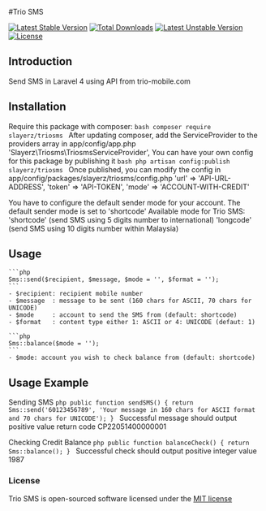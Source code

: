 #Trio SMS

[![Latest Stable Version](https://poser.pugx.org/slayerz/triosms/v/stable.svg)](https://packagist.org/packages/slayerz/triosms)
[![Total Downloads](https://poser.pugx.org/slayerz/triosms/downloads.svg)](https://packagist.org/packages/slayerz/triosms)
[![Latest Unstable Version](https://poser.pugx.org/slayerz/triosms/v/unstable.svg)](https://packagist.org/packages/slayerz/triosms)
[![License](https://poser.pugx.org/slayerz/triosms/license.svg)](https://packagist.org/packages/slayerz/triosms)

## Introduction

Send SMS in Laravel 4 using API from trio-mobile.com

## Installation

Require this package with composer:
	```bash
	composer require slayerz/triosms
	```
After updating composer, add the ServiceProvider to the providers array in app/config/app.php
	'Slayerz\Triosms\TriosmsServiceProvider',
You can have your own config for this package by publishing it
	```bash
	php artisan config:publish slayerz/triosms
	```
Once published, you can modify the config in app/config/packages/slayerz/triosms/config.php
	'url'	=> 'API-URL-ADDRESS',
	'token' => 'API-TOKEN',
	'mode'	=> 'ACCOUNT-WITH-CREDIT'

You have to configure the default sender mode for your account.
The default sender mode is set to 'shortcode'
Available mode for Trio SMS:
	'shortcode' (send SMS using 5 digits number to international)
	'longcode'  (send SMS using 10 digits number within Malaysia)

## Usage

	```php
	Sms::send($recipient, $message, $mode = '', $format = '');
	```
	- $recipient: recipient mobile number
	- $message	: message to be sent (160 chars for ASCII, 70 chars for UNICODE)
	- $mode		: account to send the SMS from (default: shortcode)
	- $format	: content type either 1: ASCII or 4: UNICODE (defaut: 1)

	```php
	Sms::balance($mode = '');
	```
	- $mode: account you wish to check balance from (default: shortcode)

## Usage Example

Sending SMS
	```php
	public function sendSMS()
	{
		return Sms::send('60123456789', 'Your message in 160 chars for ASCII format and 70 chars for UNICODE');
	}
	```
Successful message should output positive value return code
	CP22051400000001

Checking Credit Balance
	```php
	public function balanceCheck()
	{
		return Sms::balance();
	}
	```
Successful check should output positive integer value
	1987

### License

Trio SMS is open-sourced software licensed under the [MIT license](http://opensource.org/licenses/MIT)